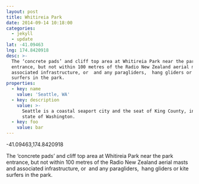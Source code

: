 ```yaml
---
layout: post
title: Whitireia Park
date: 2014-09-14 10:18:00
categories:
  - jekyll
  - update
lat: -41.09463
lng: 174.8420918
desc: >-
  The ‘concrete pads’ and cliff top area at Whitireia Park near the park
  entrance, but not within 100 metres of the Radio New Zealand aerial masts and
  associated infrastructure, or  and any paragliders,  hang gliders or kite
  surfers in the park.
properties:
  - key: name
    value: 'Seattle, WA'
  - key: description
    value: >-
      Seattle is a coastal seaport city and the seat of King County, in the U.S.
      state of Washington.
  - key: foo
    value: bar
---
```



-41.09463,174.8420918

The ‘concrete pads’ and cliff top area at Whitireia Park near the park entrance, but not within 100 metres of the Radio New Zealand aerial masts and associated infrastructure, or &nbsp;and any paragliders, &nbsp;hang gliders or kite surfers in the park.